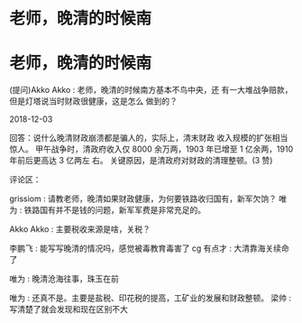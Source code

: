 # 老师，晚清的时候南

# 老师，晚清的时候南

(提问)Akko Akko : 老师，晚清的时候南方基本不鸟中央，还 有一大堆战争赔款，但是灯塔说当时财政很健康，这是怎么 做到的？

2018-12-03

回答：说什么晚清财政崩溃都是骗人的，实际上，清末财政 收入规模的扩张相当惊人。 甲午战争时，清政府收入仅 8000 余万两，1903 年已增至 1 亿余两，1910 年前后更高达 3 亿两左 右。 关键原因，是清政府对财政的清理整顿。(3 赞)

评论区：

grissiom : 请教老师，晚清如果财政健康，为何要铁路收归国有，新军欠饷？ 唯为 : 铁路国有并不是钱的问题，新军军费是非常充足的。

Akko Akko : 主要税收来源是啥，关税？

李鹏飞 : 能写写晚清的情况吗，感觉被毒教育毒害了 cg 有点才 : 大清靠海关续命了

唯为 : 晚清沧海往事，珠玉在前

唯为 : 还真不是。主要是盐税、印花税的提高，工矿业的发展和财政整顿。 梁帅 : 写清楚了就会发现和现在区别不大
